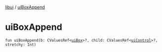 [libui](README.md) / [uiBoxAppend](ui-box-append.md)

# uiBoxAppend

`fun uiBoxAppend(b: CValuesRef<`[`uiBox`](ui-box.md)`>?, child: CValuesRef<`[`uiControl`](ui-control/README.md)`>?, stretchy: Int)`
